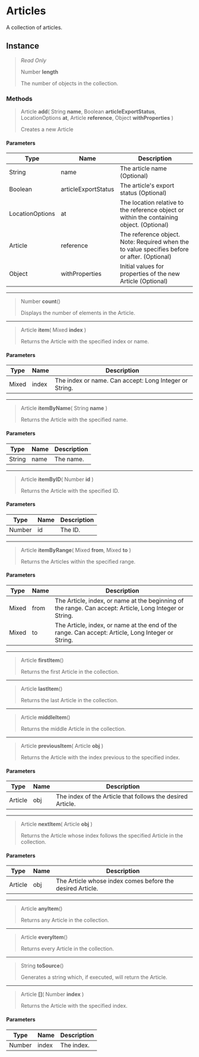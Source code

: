 # Articles
A collection of articles.

## Instance
> *Read Only* 
> 
> Number **length** 
>
> The number of objects in the collection.

### Methods
> Article **add**( String **name**, Boolean **articleExportStatus**, LocationOptions **at**, Article **reference**, Object **withProperties** )
> 
> Creates a new Article
#### Parameters
| Type | Name | Description |
|---|---|---|
| String | name | The article name (Optional) |
| Boolean | articleExportStatus | The article's export status (Optional) |
| LocationOptions | at | The location relative to the reference object or within the containing object. (Optional) |
| Article | reference | The reference object. Note: Required when the to value specifies before or after. (Optional) |
| Object | withProperties | Initial values for properties of the new Article (Optional) |

*** 
> Number **count**()
> 
> Displays the number of elements in the Article.
*** 
> Article **item**( Mixed **index** )
> 
> Returns the Article with the specified index or name.
#### Parameters
| Type | Name | Description |
|---|---|---|
| Mixed | index | The index or name. Can accept: Long Integer or String. |

*** 
> Article **itemByName**( String **name** )
> 
> Returns the Article with the specified name.
#### Parameters
| Type | Name | Description |
|---|---|---|
| String | name | The name. |

*** 
> Article **itemByID**( Number **id** )
> 
> Returns the Article with the specified ID.
#### Parameters
| Type | Name | Description |
|---|---|---|
| Number | id | The ID. |

*** 
> Article **itemByRange**( Mixed **from**, Mixed **to** )
> 
> Returns the Articles within the specified range.
#### Parameters
| Type | Name | Description |
|---|---|---|
| Mixed | from | The Article, index, or name at the beginning of the range. Can accept: Article, Long Integer or String. |
| Mixed | to | The Article, index, or name at the end of the range. Can accept: Article, Long Integer or String. |

*** 
> Article **firstItem**()
> 
> Returns the first Article in the collection.
*** 
> Article **lastItem**()
> 
> Returns the last Article in the collection.
*** 
> Article **middleItem**()
> 
> Returns the middle Article in the collection.
*** 
> Article **previousItem**( Article **obj** )
> 
> Returns the Article with the index previous to the specified index.
#### Parameters
| Type | Name | Description |
|---|---|---|
| Article | obj | The index of the Article that follows the desired Article. |

*** 
> Article **nextItem**( Article **obj** )
> 
> Returns the Article whose index follows the specified Article in the collection.
#### Parameters
| Type | Name | Description |
|---|---|---|
| Article | obj | The Article whose index comes before the desired Article. |

*** 
> Article **anyItem**()
> 
> Returns any Article in the collection.
*** 
> Article **everyItem**()
> 
> Returns every Article in the collection.
*** 
> String **toSource**()
> 
> Generates a string which, if executed, will return the Article.
*** 
> Article **[]**( Number **index** )
> 
> Returns the Article with the specified index.
#### Parameters
| Type | Name | Description |
|---|---|---|
| Number | index | The index. |


